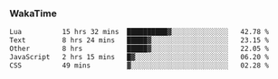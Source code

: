 ### WakaTime

<!--START_SECTION:waka-->

```txt
Lua          15 hrs 32 mins  ██████████▓░░░░░░░░░░░░░░   42.78 %
Text         8 hrs 24 mins   █████▓░░░░░░░░░░░░░░░░░░░   23.15 %
Other        8 hrs           █████▓░░░░░░░░░░░░░░░░░░░   22.05 %
JavaScript   2 hrs 15 mins   █▓░░░░░░░░░░░░░░░░░░░░░░░   06.20 %
CSS          49 mins         ▓░░░░░░░░░░░░░░░░░░░░░░░░   02.28 %
```

<!--END_SECTION:waka-->
